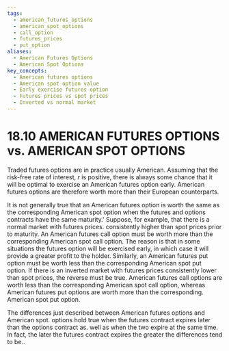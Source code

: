 ```yaml
---
tags:
  - american_futures_options
  - american_spot_options
  - call_option
  - futures_prices
  - put_option
aliases:
  - American Futures Options
  - American Spot Options
key_concepts:
  - American futures options
  - American spot option value
  - Early exercise futures option
  - Futures prices vs spot prices
  - Inverted vs normal market
---
```


# 18.10 AMERICAN FUTURES OPTIONS vs. AMERICAN SPOT OPTIONS  

Traded futures options are in practice usually American. Assuming that the risk-free rate of interest, $r$ is positive, there is always some chance that it will be optimal to exercise an American futures option early. American futures options are therefore worth more than their European counterparts.  

It is not generally true that an American futures option is worth the same as the corresponding American spot option when the futures and options contracts have the same maturity.' Suppose, for example, that there is a normal market with futures prices. consistently higher than spot prices prior to maturity. An American futures call option must be worth more than the corresponding American spot call option. The reason is that in some situations the futures option will be exercised early, in which case it will provide a greater profit to the holder. Similarly, an American futures put option must be worth less than the corresponding American spot put option. If there is an inverted market with futures prices consistently lower than spot prices, the reverse must be true. American futures call options are worth less than the corresponding American spot call option, whereas American futures put options are worth more than the corresponding. American spot put option.  

The differences just described between American futures options and American spot. options hold true when the futures contract expires later than the options contract as. well as when the two expire at the same time. In fact, the later the futures contract expires the greater the differences tend to be..  
